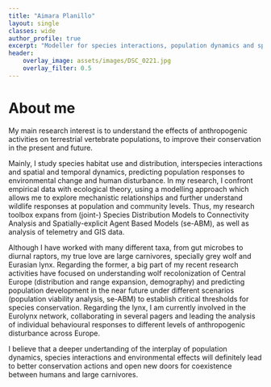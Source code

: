 ```yaml
---
title: "Aimara Planillo"
layout: single
classes: wide
author_profile: true
excerpt: "Modeller for species interactions, population dynamics and spatial data, among others..."
header:
    overlay_image: assets/images/DSC_0221.jpg
    overlay_filter: 0.5
---
```


# About me

My main research interest is to understand the effects of anthropogenic activities on terrestrial vertebrate populations, to improve their conservation in the present and future. 

Mainly, I study species habitat use and distribution, interspecies interactions and spatial and temporal dynamics, predicting population responses to environmental change and human disturbance. In my research, I confront empirical data with ecological theory, using a modelling approach which allows me to explore mechanistic relationships and further understand wildlife responses at population and community levels. Thus, my research toolbox expans from (joint-) Species Distribution Models to Connectivity Analysis and Spatially-explicit Agent Based Models (se-ABM), as well as analysis of telemetry and GIS data.

Although I have worked with many different taxa, from gut microbes to diurnal raptors, my true love are large carnivores, specially grey wolf and Eurasian lynx. Regarding the former, a big part of my recent research activities have focused on understanding wolf recolonization of Central Europe (distribution and range expansion, demography) and predicting population development in the near future under different scenarios (population viability analysis, se-ABM) to establish critical thresholds for species conservation. Regarding the lynx, I am currently involved in the Eurolynx network, collaborating in several pagers and leading the analysis of individual behavioural responses to different levels of anthropogenic disturbance across Europe.

I believe that a deeper undertanding of the interplay of population dynamics, species interactions and environmental effects will definitely lead to better conservation actions and open new doors for coexistence between humans and large carnivores.

